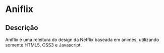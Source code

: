 # Aniflix

## Descrição

Aniflix é uma releitura do design da Netflix baseada em animes, utilizando somente HTML5, CSS3 e Javascript.
